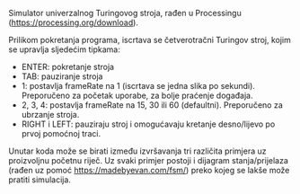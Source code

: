 Simulator univerzalnog Turingovog stroja, rađen u Processingu (https://processing.org/download).

Prilikom pokretanja programa, iscrtava se četverotračni Turingov stroj, kojim se upravlja sljedećim tipkama:
- ENTER: pokretanje stroja
- TAB: pauziranje stroja
- 1: postavlja frameRate na 1 (iscrtava se jedna slika po sekundi).\
  Preporučeno za početak uporabe, za bolje praćenje događaja.
- 2, 3, 4: postavlja frameRate na 15, 30 ili 60 (defaultni). Preporučeno za ubrzanje stroja.
- RIGHT i LEFT: pauziraju stroj i omogućavaju kretanje desno/lijevo po prvoj pomoćnoj traci.

Unutar koda može se birati između izvršavanja tri različita primjera uz proizvoljnu početnu riječ.
Uz svaki primjer postoji i dijagram stanja/prijelaza (rađen uz pomoć https://madebyevan.com/fsm/) preko kojeg se lakše može pratiti simulacija.
